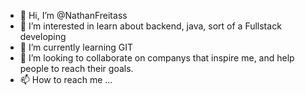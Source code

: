 - 👋 Hi, I’m @NathanFreitass
- 👀 I’m interested in learn about backend, java, sort of a Fullstack developing
- 🌱 I’m currently learning GIT
- 💞️ I’m looking to collaborate on companys that inspire me, and help people to reach their goals. 
- 📫 How to reach me ...

<!---
NathanFreitass/NathanFreitass is a ✨ special ✨ repository because its `README.md` (this file) appears on your GitHub profile.
You can click the Preview link to take a look at your changes.
--->
